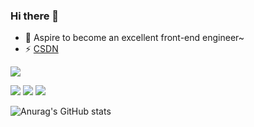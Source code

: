 ### Hi there 👋

<!--
**huangzong12/huangzong12** is a ✨ _special_ ✨ repository because its `README.md` (this file) appears on your GitHub profile.

Here are some ideas to get you started:

- 🔭 I’m currently working on ...
- 🌱 I’m currently learning ...
- 👯 I’m looking to collaborate on ...
- 🤔 I’m looking for help with ...
- 💬 Ask me about ...
- 📫 How to reach me: ...
- 😄 Pronouns: ...
- ⚡ Fun fact: ...
-->

- 🔭 Aspire to become an excellent front-end engineer~
- ⚡ [CSDN](https://blog.csdn.net/momei1942?type=lately)
  <br/>

![](https://img.shields.io/badge/CSDN-momei1942-blue)

![](https://img.shields.io/badge/-JavaScript-e5cd0c?style=flat-square&logo=JavaScript&labelColor=f7df1e&logoColor=000)
![](https://img.shields.io/badge/-Vue.js-29beb0?style=flat-square&logo=vue.js&labelColor=ffffff&color=4FC08D)
![](https://img.shields.io/badge/-Nodejs-43853d?style=flat-square&logo=Node.js&logoColor=white)


![Anurag's GitHub stats](https://github-readme-stats.vercel.app/api?username=huangzong12&theme=vue&show_icons=true)
